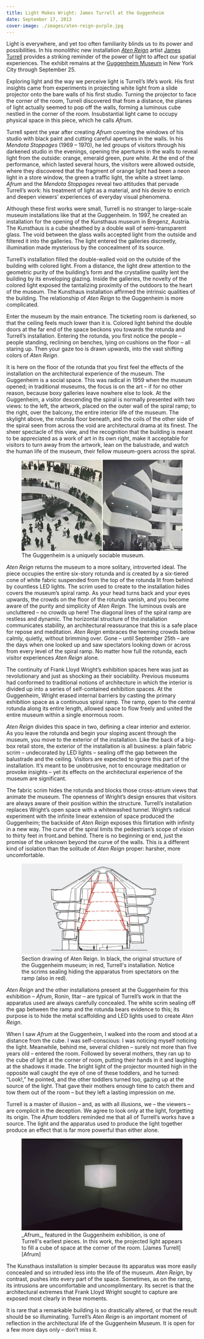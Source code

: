 ```yaml
---
title: Light Makes Wright: James Turrell at the Guggenheim
date: September 17, 2013
cover-image: ./images/aten-reign-purple.jpg 
---
```


[James Turrell]: http://jamesturrell.com/
[Aten Reign]: http://web.guggenheim.org/exhibitions/turrell/
[Guggenheim Museum]: http://www.guggenheim.org/
[Afrum]: http://jamesturrell.com/work/afrum-white/

Light is everywhere, and yet too often familiarity blinds us to its power and possibilities.  In his monolithic new installation _[Aten Reign][]_ artist [James Turrell][] provides a striking reminder of the power of light to affect our spatial experiences.  The exhibit remains at the [Guggenheim Museum][] in New York City through September 25.

Exploring light and the way we perceive light is Turrell’s life’s work.  His first insights came from experiments in projecting white light from a slide projector onto the bare walls of his first studio.  Turning the projector to face the corner of the room, Turrell discovered that from a distance, the planes of light actually seemed to pop off the walls, forming a luminous cube nestled in the corner of the room.  Insubstantial light came to occupy physical space in this piece, which he calls _Afrum_.

Turrell spent the year after creating _Afrum_ covering the windows of his studio with black paint and cutting careful apertures in the walls.  In his _Mendota Stoppages_ (1969 – 1970), he led groups of visitors through his darkened studio in the evenings, opening the apertures in the walls to reveal light from the outside: orange, emerald green, pure white.  At the end of the performance, which lasted several hours, the visitors were allowed outside, where they discovered that the fragment of orange light had been a neon light in a store window, the green a traffic light, the white a street lamp.  _Afrum_ and the _Mendota Stoppages_ reveal two attitudes that pervade Turrell’s work: his treatment of light as a material, and his desire to enrich and deepen viewers’ experiences of everyday visual phenomena.

Although these first works were small, Turrell is no stranger to large-scale museum installations like that at the Guggenheim.  In 1997, he created an installation for the opening of the Kunsthaus museum in Bregenz, Austria.  The Kunsthaus is a cube sheathed by a double wall of semi-transparent glass.  The void between the glass walls accepted light from the outside and filtered it into the galleries.  The light entered the galleries discreetly, illumination made mysterious by the concealment of its source.

Turrell’s installation filled the double-walled void on the outside of the building with colored light.  From a distance, the light drew attention to the geometric purity of the building’s form and the crystalline quality lent the building by its enveloping glazing.  Inside the galleries, the novelty of the colored light exposed the tantalizing proximity of the outdoors to the heart of the museum.  The Kunsthaus installation affirmed the intrinsic qualities of the building.  The relationship of _Aten Reign_ to the Guggenheim is more complicated.

Enter the museum by the main entrance. The ticketing room is darkened, so that the ceiling feels much lower than it is.  Colored light behind the double doors at the far end of the space beckons you towards the rotunda and Turrell’s installation.  Entering the rotunda, you first notice the people – people standing, reclining on benches, lying on cushions on the floor – all staring up.  Then your gaze too is drawn upwards, into the vast shifting colors of _Aten Reign_.

It is here on the floor of the rotunda that you first feel the effects of the installation on the architectural experience of the museum.  The Guggenheim is a social space.  This was radical in 1959 when the museum opened; in traditional museums, the focus is on the art – if for no other reason, because boxy galleries leave nowhere else to look.  At the Guggenheim, a visitor descending the spiral is normally presented with two views: to the left, the artwork, placed on the outer wall of the spiral ramp; to the right, over the balcony, the entire interior life of the museum.  The skylight above, the rotunda floor beneath, and the coils of the other side of the spiral seen from across the void are architectural drama at its finest.  The sheer spectacle of this view, and the recognition that the building is meant to be appreciated as a work of art in its own right, make it acceptable for visitors to turn away from the artwork, lean on the balustrade, and watch the human life of the museum, their fellow museum-goers across the spiral.

<figure>
<img src="./images/guggenheim-interior.jpg"></img>
<figcaption>The Guggenheim is a uniquely sociable museum.</figcaption>
</figure>

_Aten Reign_ returns the museum to a more solitary, introverted ideal.  The piece occupies the entire six-story rotunda and is created  by a six-tiered cone of white fabric suspended from the top of the rotunda lit from behind by countless LED lights.  The scrim used to create to the installation hides covers the museum’s spiral ramp.  As your head turns back and your eyes upwards, the crowds on the floor of the rotunda vanish, and you become aware of the purity and simplicity of _Aten Reign_.  The luminous ovals are uncluttered – no crowds up here!  The diagonal lines of the spiral ramp are restless and dynamic.  The horizontal structure of the installation communicates stability, an architectural reassurance that this is a safe place for repose and meditation.  _Aten Reign_ embraces the teeming crowds below calmly, quietly, without brimming over.  Gone – until September 25th – are the days when one looked up and saw spectators looking down or across from every level of the spiral ramp.  No matter how full the rotunda, each visitor experiences _Aten Reign_ alone.

The continuity of Frank Lloyd Wright’s exhibition spaces here was just as revolutionary and just as shocking as their sociability.  Previous museums had conformed to traditional notions of architecture in which the interior is divided up into a series of self-contained exhibition spaces.  At the Guggenheim, Wright erased internal barriers by casting the primary exhibition space as a continuous spiral ramp.  The ramp, open to the central rotunda along its entire length, allowed space to flow freely and united the entire museum within a single enormous room.

_Aten Reign_ divides this space in two, defining a clear interior and exterior.   As you leave the rotunda and begin your sloping ascent through the museum, you move to the exterior of the installation.  Like the back of a big-box retail store, the exterior of the installation is all business: a plain fabric scrim – undecorated by LED lights – sealing off the gap between the balustrade and the ceiling. Visitors are expected to ignore this part of the installation.  It’s meant to be unobtrusive, not to encourage meditation or provoke insights – yet its effects on the architectural experience of the museum are significant.

The fabric scrim hides the rotunda and blocks those cross-atrium views that animate the museum.  The openness of Wright’s design ensures that visitors are always aware of their position within the structure.  Turrell’s installation replaces Wright’s open space with a whitewashed tunnel.  Wright’s radical experiment with the infinite linear extension of space produced the Guggenheim; the backside of _Aten Reign_ exposes this flirtation with infinity in a new way. The curve of the spiral limits the pedestrian’s scope of vision to thirty feet in front.and behind. There is no beginning or end, just the promise of the unknown beyond the curve of the walls.  This is a different kind of isolation than the solitude of _Aten Reign_ proper: harsher, more uncomfortable.

<figure>
<img src="./images/aten-reign-guggenheim-section.jpg"></img>
<figcaption>Section drawing of Aten Reign. In black, the original structure of the Guggenheim museum; in red, Turrell's installation. Notice the scrims sealing hiding the apparatus from spectators on the ramp (also in red).</figcaption>
</figure>

_Aten Reign_ and the other installations present at the Guggenheim for this exhibition – _Afrum_, Ronin, Iltar – are typical of Turrell’s work in that the apparatus used are always carefully concealed.  The white scrim sealing off the gap between the ramp and the rotunda bears evidence to this; its purpose is to hide the metal scaffolding and LED lights used to create _Aten Reign_.

When I saw _Afrum_ at the Guggenheim, I walked into the room and stood at a distance from the cube.  I was self-conscious: I was noticing myself noticing the light.  Meanwhile, behind me, several children – surely not more than five years old – entered the room.  Followed by several mothers, they ran up to the cube of light at the corner of room, putting their hands in it and laughing at the shadows it made.  The bright light of the projector mounted high in the opposite wall caught the eye of one of these toddlers, and he turned: “Look!,” he pointed, and the other toddlers turned too, gazing up at the source of the light.  That gave their mothers enough time to catch them and tow them out of the room – but they left a lasting impression on me.

Turrell is a master of illusion – and, as with all illusions, we – the viewers – are complicit in the deception.  We agree to look only at the light, forgetting its origin.  The _Afrum_ toddlers reminded me that all of Turrell’s works have a source.  The light and the apparatus used to produce the light together produce an effect that is far more powerful than either alone.

<figure>
<img src="./images/afrum.jpg"></img>
<figcaption>_Afrum_, featured in the Guggenheim exhibition, is one of Turrell's earliest pieces. In this work, the projected light appears to fill a cube of space at the corner of the room. [James Turrell][Afrum]</figcaption>
</figure>

The Kunsthaus installation is simpler because its apparatus was more easily concealed and so intruded less into the life of the museum.  _Aten Reign_, by contrast, pushes into every part of the space. Sometimes, as on the ramp, its intrusions are uncomfortable and uncomplimentary.  Its secret is that the architectural extremes that Frank Lloyd Wright sought to capture are exposed most clearly in these moments.

It is rare that a remarkable building is so drastically altered, or that the result should be so illuminating.  Turrell’s _Aten Reign_ is an important moment of reflection in the architectural life of the Guggenheim Museum.  It is open for a few more days only – don’t miss it.

